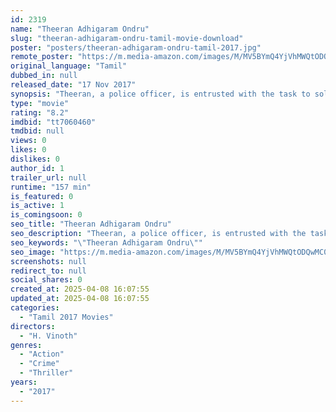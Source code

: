 ```yaml
---
id: 2319
name: "Theeran Adhigaram Ondru"
slug: "theeran-adhigaram-ondru-tamil-movie-download"
poster: "posters/theeran-adhigaram-ondru-tamil-2017.jpg"
remote_poster: "https://m.media-amazon.com/images/M/MV5BYmQ4YjVhMWQtODQwMC00NWQ4LTgzMGMtMGFkOTExNzAyNzM5XkEyXkFqcGc@._V1_SX300.jpg"
original_language: "Tamil"
dubbed_in: null
released_date: "17 Nov 2017"
synopsis: "Theeran, a police officer, is entrusted with the task to solve the mystery behind a series of murders. The only clue left behind is that all the murders are committed in the same pattern."
type: "movie"
rating: "8.2"
imdbid: "tt7060460"
tmdbid: null
views: 0
likes: 0
dislikes: 0
author_id: 1
trailer_url: null
runtime: "157 min"
is_featured: 0
is_active: 1
is_comingsoon: 0
seo_title: "Theeran Adhigaram Ondru"
seo_description: "Theeran, a police officer, is entrusted with the task to solve the mystery behind a series of murders. The only clue left behind is that all the murders are committed in the same pattern."
seo_keywords: "\"Theeran Adhigaram Ondru\""
seo_image: "https://m.media-amazon.com/images/M/MV5BYmQ4YjVhMWQtODQwMC00NWQ4LTgzMGMtMGFkOTExNzAyNzM5XkEyXkFqcGc@._V1_SX300.jpg"
screenshots: null
redirect_to: null
social_shares: 0
created_at: 2025-04-08 16:07:55
updated_at: 2025-04-08 16:07:55
categories:
  - "Tamil 2017 Movies"
directors:
  - "H. Vinoth"
genres:
  - "Action"
  - "Crime"
  - "Thriller"
years:
  - "2017"
---
```

